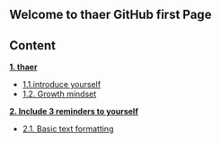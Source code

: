 ## Welcome to **thaer** GitHub first Page




## Content

**[1. thaer](#heading--1)**

  * [1.1.introduce yourself](#heading--1-1)
  * [1.2. Growth mindset](#heading--1-2)

**[2. Include 3 reminders to yourself](#heading--2)**

  * [2.1. Basic text formatting](#heading--2-1)

